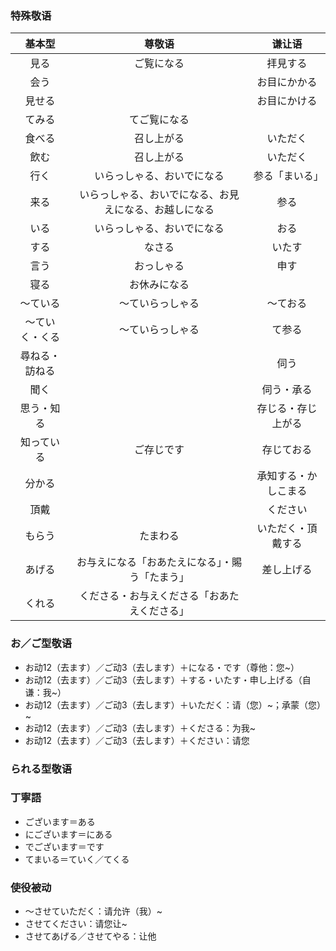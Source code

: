 
### 特殊敬语

|   基本型   |             尊敬语             |    谦让语     |
| :-----: | :-------------------------: | :--------: |
|   見る    |            ご覧になる            |    拝見する    |
|   会う    |                             |   お目にかかる   |
|   見せる   |                             |   お目にかける   |
|   てみる   |           てご覧になる            |            |
|   食べる   |            召し上がる            |    いただく    |
|   飲む    |            召し上がる            |    いただく    |
|   行く    |        いらっしゃる、おいでになる        |  参る「まいる」   |
|   来る    | いらっしゃる、おいでになる、お見えになる、お越しになる |     参る     |
|   いる    |        いらっしゃる、おいでになる        |     おる     |
|   する    |             なさる             |    いたす     |
|   言う    |            おっしゃる            |     申す     |
|   寝る    |           お休みになる            |            |
|  ～ている   |          ～ていらっしゃる           |    ～ておる    |
| ～ていく・くる |          ～ていらっしゃる           |    て参る     |
| 尋ねる・訪ねる |                             |     伺う     |
|   聞く    |                             |   伺う・承る    |
|  思う・知る  |                             | 存じる・存じ上がる  |
|  知っている  |            ご存じです            |   存じておる    |
|   分かる   |                             | 承知する・かしこまる |
|   頂戴    |                             |    ください    |
|   もらう   |            たまわる             | いただく・頂戴する  |
|   あげる   |   お与えになる「おあたえになる」・賜う「たまう」   |   差し上げる    |
|   くれる   |   くださる・お与えくださる「おあたえくださる」    |            |

### お／ご型敬语

- お动12（去ます）／ご动3（去します）＋になる・です（尊他：您~）
- お动12（去ます）／ご动3（去します）＋する・いたす・申し上げる（自谦：我~）
- お动12（去ます）／ご动3（去します）＋いただく：请（您）~；承蒙（您）~
- お动12（去ます）／ご动3（去します）＋くださる：为我~
- お动12（去ます）／ご动3（去します）＋ください：请您

### られる型敬语

### 丁寧語

- ございます＝ある
- にございます＝にある
- でございます＝です
- てまいる＝ていく／てくる

### 使役被动

- ～させていただく：请允许（我）~
- させてください：请您让~
- させてあげる／させてやる：让他

